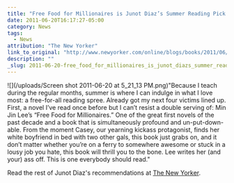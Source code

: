 ```yaml
---
title: "Free Food for Millionaires is Junot Diaz’s Summer Reading Pick at The New Yorker"
date: 2011-06-20T16:17:27-05:00
category: News
tags:
  - News
attribution: "The New Yorker"
link_to_original: "http://www.newyorker.com/online/blogs/books/2011/06/what-im-reading-this-summer-junot-daz.html"
description: ""
_slug: 2011-06-20-free_food_for_millionaires_is_junot_diazs_summer_reading_pick_at_the_new_yo
---
```


![](/uploads/Screen shot 2011-06-20 at 5_21_13 PM.png)"Because I teach during the regular months, summer is where I can indulge in what I love most: a free-for-all reading spree. Already got my next four victims lined up. First, a novel I’ve read once before but I can’t resist a double serving of: Min Jin Lee’s “Free Food for Millionaires.” One of the great first novels of the past decade and a book that is simultaneously profound and un-put-down-able. From the moment Casey, our yearning kickass protagonist, finds her white boyfriend in bed with two other gals, this book just grabs on, and it don’t matter whether you’re on a ferry to somewhere awesome or stuck in a lousy job you hate, this book will thrill you to the bone. Lee writes her (and your) ass off. This is one everybody should read."

Read the rest of Junot Diaz's recommendations at [The New Yorker](http://www.newyorker.com/online/blogs/books/2011/06/what-im-reading-this-summer-junot-daz.html).

